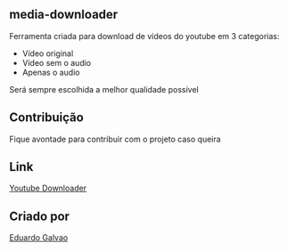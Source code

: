 ## media-downloader
Ferramenta criada para download de vídeos do youtube em 3 categorias:
* Vídeo original
* Vídeo sem o audio
* Apenas o audio

Será sempre escolhida a melhor qualidade possível
## Contribuição
Fique avontade para contribuir com o projeto caso queira

## Link
[Youtube Downloader](https://www.youtubedownloader.com.br/)

## Criado por
[Eduardo Galvao](https://www.linkedin.com/in/eduardo-torres-galvao/)
